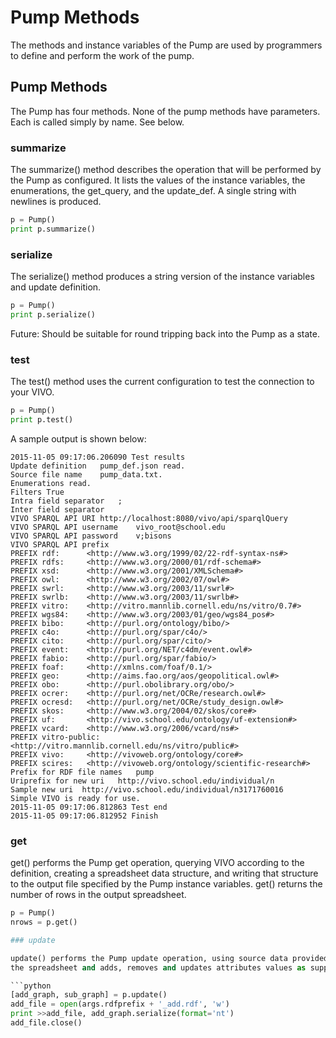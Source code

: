 # Pump Methods

The methods and instance variables of the Pump are used by programmers to define and perform the work of the pump.

## Pump Methods

The Pump has four methods.  None of the pump methods have parameters.  Each is called simply by name.  See below.

### summarize

The summarize() method describes the operation that will be performed by the Pump as configured.  It lists the values of the instance variables, the enumerations, the get_query, and the update_def. A single string with newlines is produced.

```python
p = Pump()
print p.summarize()
```

### serialize

The serialize() method produces a string version of the instance variables and update definition.

```python
p = Pump()
print p.serialize() 
```

Future:  Should be suitable for round tripping back into the Pump as a state. 

### test

The test() method uses the current configuration to test the connection to your VIVO.

```python
p = Pump()
print p.test()
```

A sample output is shown below:

```
2015-11-05 09:17:06.206090 Test results
Update definition	pump_def.json read.
Source file name	pump_data.txt.
Enumerations read.
Filters	True
Intra field separator	;
Inter field separator		
VIVO SPARQL API URI	http://localhost:8080/vivo/api/sparqlQuery
VIVO SPARQL API username	vivo_root@school.edu
VIVO SPARQL API password	v;bisons
VIVO SPARQL API prefix	
PREFIX rdf:      <http://www.w3.org/1999/02/22-rdf-syntax-ns#>
PREFIX rdfs:     <http://www.w3.org/2000/01/rdf-schema#>
PREFIX xsd:      <http://www.w3.org/2001/XMLSchema#>
PREFIX owl:      <http://www.w3.org/2002/07/owl#>
PREFIX swrl:     <http://www.w3.org/2003/11/swrl#>
PREFIX swrlb:    <http://www.w3.org/2003/11/swrlb#>
PREFIX vitro:    <http://vitro.mannlib.cornell.edu/ns/vitro/0.7#>
PREFIX wgs84:    <http://www.w3.org/2003/01/geo/wgs84_pos#>
PREFIX bibo:     <http://purl.org/ontology/bibo/>
PREFIX c4o:      <http://purl.org/spar/c4o/>
PREFIX cito:     <http://purl.org/spar/cito/>
PREFIX event:    <http://purl.org/NET/c4dm/event.owl#>
PREFIX fabio:    <http://purl.org/spar/fabio/>
PREFIX foaf:     <http://xmlns.com/foaf/0.1/>
PREFIX geo:      <http://aims.fao.org/aos/geopolitical.owl#>
PREFIX obo:      <http://purl.obolibrary.org/obo/>
PREFIX ocrer:    <http://purl.org/net/OCRe/research.owl#>
PREFIX ocresd:   <http://purl.org/net/OCRe/study_design.owl#>
PREFIX skos:     <http://www.w3.org/2004/02/skos/core#>
PREFIX uf:       <http://vivo.school.edu/ontology/uf-extension#>
PREFIX vcard:    <http://www.w3.org/2006/vcard/ns#>
PREFIX vitro-public: <http://vitro.mannlib.cornell.edu/ns/vitro/public#>
PREFIX vivo:     <http://vivoweb.org/ontology/core#>
PREFIX scires:   <http://vivoweb.org/ontology/scientific-research#>
Prefix for RDF file names	pump
Uriprefix for new uri	http://vivo.school.edu/individual/n
Sample new uri	http://vivo.school.edu/individual/n3171760016
Simple VIVO is ready for use.
2015-11-05 09:17:06.812863 Test end
2015-11-05 09:17:06.812952 Finish
```

### get

get() performs the Pump get operation, querying VIVO according to the definition, creating a spreadsheet data structure, and writing that structure to the output file specified by the Pump instance variables.  get() returns the number of rows in the output spreadsheet.

```python
p = Pump()
nrows = p.get()

### update

update() performs the Pump update operation, using source data provided in a spreadsheet and a definition file supplied as JSON.  The update queries VIVO for current values, adds and removes entities as directed in 
the spreadsheet and adds, removes and updates attributes values as supplied in the spreadsheet.  update() returns an add graph and a subtract graph, which can be serialized using rdflib.  For example:

```python
[add_graph, sub_graph] = p.update()
add_file = open(args.rdfprefix + '_add.rdf', 'w')
print >>add_file, add_graph.serialize(format='nt')
add_file.close()
```